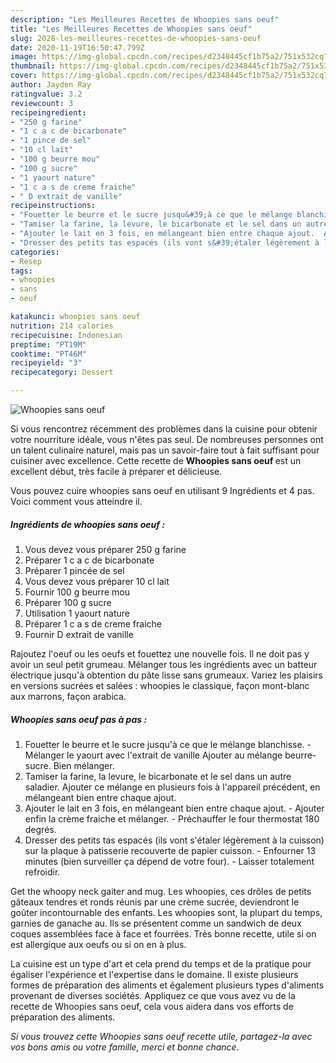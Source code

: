 ```yaml
---
description: "Les Meilleures Recettes de Whoopies sans oeuf"
title: "Les Meilleures Recettes de Whoopies sans oeuf"
slug: 2028-les-meilleures-recettes-de-whoopies-sans-oeuf
date: 2020-11-19T16:50:47.799Z
image: https://img-global.cpcdn.com/recipes/d2348445cf1b75a2/751x532cq70/whoopies-sans-oeuf-photo-principale-de-la-recette.jpg
thumbnail: https://img-global.cpcdn.com/recipes/d2348445cf1b75a2/751x532cq70/whoopies-sans-oeuf-photo-principale-de-la-recette.jpg
cover: https://img-global.cpcdn.com/recipes/d2348445cf1b75a2/751x532cq70/whoopies-sans-oeuf-photo-principale-de-la-recette.jpg
author: Jayden Ray
ratingvalue: 3.2
reviewcount: 3
recipeingredient:
- "250 g farine"
- "1 c a c de bicarbonate"
- "1 pince de sel"
- "10 cl lait"
- "100 g beurre mou"
- "100 g sucre"
- "1 yaourt nature"
- "1 c a s de creme fraiche"
- " D extrait de vanille"
recipeinstructions:
- "Fouetter le beurre et le sucre jusqu&#39;à ce que le mélange blanchisse.  Mélanger le yaourt avec l&#39;extrait de vanille Ajouter au mélange beurre-sucre. Bien mélanger."
- "Tamiser la farine, la levure, le bicarbonate et le sel dans un autre saladier. Ajouter ce mélange en plusieurs fois à l&#39;appareil précédent, en mélangeant bien entre chaque ajout."
- "Ajouter le lait en 3 fois, en mélangeant bien entre chaque ajout.  Ajouter enfin la crème fraiche et mélanger.  Préchauffer le four thermostat 180 degrés."
- "Dresser des petits tas espacés (ils vont s&#39;étaler légèrement à la cuisson) sur la plaque à patisserie recouverte de papier cuisson.  Enfourner 13 minutes (bien surveiller ça dépend de votre four). Laisser totalement refroidir."
categories:
- Resep
tags:
- whoopies
- sans
- oeuf

katakunci: whoopies sans oeuf 
nutrition: 214 calories
recipecuisine: Indonesian
preptime: "PT19M"
cooktime: "PT46M"
recipeyield: "3"
recipecategory: Dessert

---
```



![Whoopies sans oeuf](https://img-global.cpcdn.com/recipes/d2348445cf1b75a2/751x532cq70/whoopies-sans-oeuf-photo-principale-de-la-recette.jpg)

Si vous rencontrez récemment des problèmes dans la cuisine pour obtenir votre nourriture idéale, vous n'êtes pas seul. De nombreuses personnes ont un talent culinaire naturel, mais pas un savoir-faire tout à fait suffisant pour cuisiner avec excellence. Cette recette de <strong> Whoopies sans oeuf </strong> est un excellent début, très facile à préparer et délicieuse.

<!--inarticleads1-->

Vous pouvez cuire whoopies sans oeuf en utilisant 9 Ingrédients et 4 pas. Voici comment vous atteindre il.

##### Ingrédients de whoopies sans oeuf :

1. Vous devez vous préparer 250 g farine
1. Préparer 1 c a c de bicarbonate
1. Préparer 1 pincée de sel
1. Vous devez vous préparer 10 cl lait
1. Fournir 100 g beurre mou
1. Préparer 100 g sucre
1. Utilisation 1 yaourt nature
1. Préparer 1 c a s de creme fraiche
1. Fournir  D extrait de vanille


Rajoutez l&#39;oeuf ou les oeufs et fouettez une nouvelle fois. Il ne doit pas y avoir un seul petit grumeau. Mélanger tous les ingrédients avec un batteur électrique jusqu&#39;à obtention du pâte lisse sans grumeaux. Variez les plaisirs en versions sucrées et salées : whoopies le classique, façon mont-blanc aux marrons, façon arabica. 

<!--inarticleads2-->

##### Whoopies sans oeuf pas à pas :

1. Fouetter le beurre et le sucre jusqu&#39;à ce que le mélange blanchisse.  - Mélanger le yaourt avec l&#39;extrait de vanille Ajouter au mélange beurre-sucre. Bien mélanger.
1. Tamiser la farine, la levure, le bicarbonate et le sel dans un autre saladier. Ajouter ce mélange en plusieurs fois à l&#39;appareil précédent, en mélangeant bien entre chaque ajout.
1. Ajouter le lait en 3 fois, en mélangeant bien entre chaque ajout.  - Ajouter enfin la crème fraiche et mélanger.  - Préchauffer le four thermostat 180 degrés.
1. Dresser des petits tas espacés (ils vont s&#39;étaler légèrement à la cuisson) sur la plaque à patisserie recouverte de papier cuisson.  - Enfourner 13 minutes (bien surveiller ça dépend de votre four). - Laisser totalement refroidir.


Get the whoopy neck gaiter and mug. Les whoopies, ces drôles de petits gâteaux tendres et ronds réunis par une crème sucrée, deviendront le goûter incontournable des enfants. Les whoopies sont, la plupart du temps, garnies de ganache au. Ils se présentent comme un sandwich de deux coques assemblées face à face et fourrées. Très bonne recette, utile si on est allergique aux oeufs ou si on en à plus. 

<!--inarticleads1-->

<p>
La cuisine est un type d'art et cela prend du temps et de la pratique pour égaliser l'expérience et l'expertise dans le domaine. Il existe plusieurs formes de préparation des aliments et également plusieurs types d'aliments provenant de diverses sociétés. Appliquez ce que vous avez vu de la recette de Whoopies sans oeuf, cela vous aidera dans vos efforts de préparation des aliments.
</p>

<p>
<i>Si vous trouvez cette Whoopies sans oeuf recette utile, partagez-la avec vos bons amis ou votre famille, merci et bonne chance.</i>
</p>
